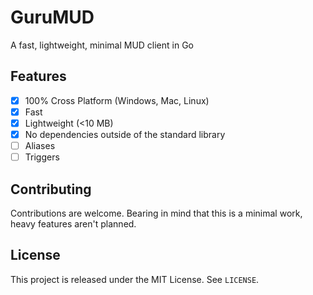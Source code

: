 # GuruMUD
A fast, lightweight, minimal MUD client in Go

## Features

- [x] 100% Cross Platform (Windows, Mac, Linux)
- [x] Fast
- [x] Lightweight (<10 MB)
- [x] No dependencies outside of the standard library
- [ ] Aliases
- [ ] Triggers

## Contributing

Contributions are welcome. Bearing in mind that this is a minimal work, heavy features aren't planned.

## License

This project is released under the MIT License. See `LICENSE`.
